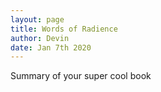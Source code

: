 ```yaml
---
layout: page
title: Words of Radience
author: Devin
date: Jan 7th 2020
---
```

  Summary of your super cool book
